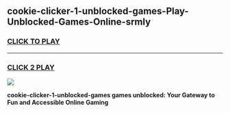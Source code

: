 
## cookie-clicker-1-unblocked-games-Play-Unblocked-Games-Online-srmly
<h3>
<a href="https://premium76.site?title=cookie-clicker-1-unblocked-games&ref=25A">CLICK TO PLAY</a></h3>
<hr>

<h3>
<a href="https://premium76.site?title=cookie-clicker-1-unblocked-games&ref=25A">CLICK 2 PLAY</a>
  
</h3>

<a href="https://premium76.site?title=cookie-clicker-1-unblocked-games&ref=25A"><img src="https://clearcache.store/games.png"></a>


**cookie-clicker-1-unblocked-games games unblocked: Your Gateway to Fun and Accessible Online Gaming**
